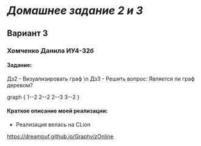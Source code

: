 # ___Домашнее задание 2 и 3___ 
## Вариант 3 
### Хомченко Данила ИУ4-32б
#### Задание:
Дз2 - Визуализировать граф \n
Дз3 - Решить вопрос: Является ли граф деревом?


graph {
1--2
2--2
2--3
3--2
}


#### Краткое описание моей реализации:
* Реализация велась на CLion  

https://dreampuf.github.io/GraphvizOnline
